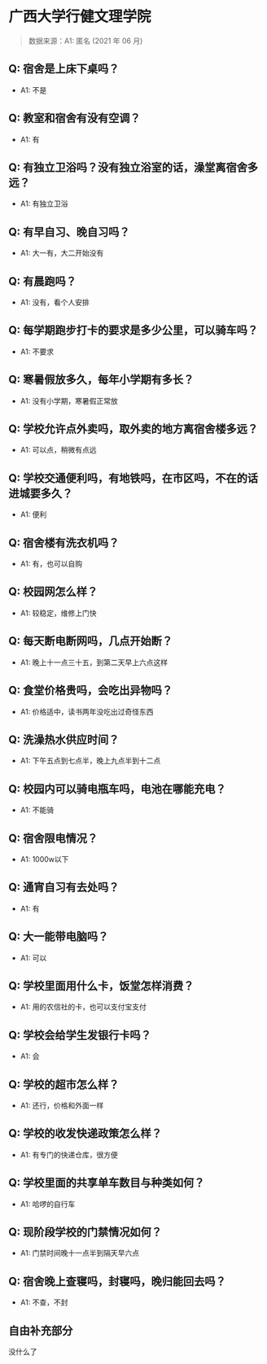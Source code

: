 # 广西大学行健文理学院

> 数据来源：A1: 匿名 (2021 年 06 月)

## Q: 宿舍是上床下桌吗？

- A1: 不是

## Q: 教室和宿舍有没有空调？

- A1: 有

## Q: 有独立卫浴吗？没有独立浴室的话，澡堂离宿舍多远？

- A1: 有独立卫浴

## Q: 有早自习、晚自习吗？

- A1: 大一有，大二开始没有

## Q: 有晨跑吗？

- A1: 没有，看个人安排

## Q: 每学期跑步打卡的要求是多少公里，可以骑车吗？

- A1: 不要求

## Q: 寒暑假放多久，每年小学期有多长？

- A1: 没有小学期，寒暑假正常放

## Q: 学校允许点外卖吗，取外卖的地方离宿舍楼多远？

- A1: 可以点，稍微有点远

## Q: 学校交通便利吗，有地铁吗，在市区吗，不在的话进城要多久？

- A1: 便利

## Q: 宿舍楼有洗衣机吗？

- A1: 有，也可以自购

## Q: 校园网怎么样？

- A1: 较稳定，维修上门快

## Q: 每天断电断网吗，几点开始断？

- A1: 晚上十一点三十五，到第二天早上六点这样

## Q: 食堂价格贵吗，会吃出异物吗？

- A1: 价格适中，读书两年没吃出过奇怪东西

## Q: 洗澡热水供应时间？

- A1: 下午五点到七点半，晚上九点半到十二点

## Q: 校园内可以骑电瓶车吗，电池在哪能充电？

- A1: 不能骑

## Q: 宿舍限电情况？

- A1: 1000w以下

## Q: 通宵自习有去处吗？

- A1: 有

## Q: 大一能带电脑吗？

- A1: 可以

## Q: 学校里面用什么卡，饭堂怎样消费？

- A1: 用的农信社的卡，也可以支付宝支付

## Q: 学校会给学生发银行卡吗？

- A1: 会

## Q: 学校的超市怎么样？

- A1: 还行，价格和外面一样

## Q: 学校的收发快递政策怎么样？

- A1: 有专门的快递仓库，很方便

## Q: 学校里面的共享单车数目与种类如何？

- A1: 哈啰的自行车

## Q: 现阶段学校的门禁情况如何？

- A1: 门禁时间晚十一点半到隔天早六点

## Q: 宿舍晚上查寝吗，封寝吗，晚归能回去吗？

- A1: 不查，不封

## 自由补充部分

没什么了